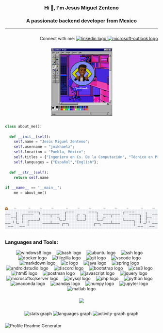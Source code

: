<h3 align="center">Hi 👋, I'm Jesus Miguel Zenteno</h3>
<h3 align="center">A passionate backend developer from Mexico</h3>
<hr>

###

<div align="right">
  Connect with me:
  <a href="https://www.linkedin.com/in/zent-mjesus/" target="_blank">
    <img src="https://raw.githubusercontent.com/maurodesouza/profile-readme-generator/master/src/assets/icons/social/linkedin/default.svg" width="45" height="30" alt="linkedin logo"  />
  </a>
  <a href="mailto:jesus.miguelz@outlook.com" target="_blank">
    <img src="https://raw.githubusercontent.com/maurodesouza/profile-readme-generator/master/src/assets/icons/social/microsoft-outlook/default.svg" width="45" height="30" alt="microsoft-outlook logo"  />
  </a>
</div>

###

<p align="center">
  <a href="https://www.linkedin.com/in/zent-mjesus" target="_blank" rel="noreferrer">
    <img src="./info.png" width="40%" height="40%"/>
  </a>
</p>

###

```python
class about_me():

  def __init__(self):
    self.name = "Jesús Miguel Zenteno";
    self.username = "jmikhaelz";
    self.location = "Puebla, Mexico";
    self.titles = {"Ingeniero en Cs. De la Computación", "Técnico en Programacion">
    self.languages = {"Español","English"};

  def __str__(self):
    return self.name

if __name__ == '__main__':
    me = about_me()
```


###
<br clear="both">

<picture>
  <source media="(prefers-color-scheme: dark)" srcset="https://raw.githubusercontent.com/jmikhaelz/jmikhaelz/output/pacman-contribution-graph-dark.svg">
  <source media="(prefers-color-scheme: light)" srcset="https://raw.githubusercontent.com/jmikhaelz/jmikhaelz/output/pacman-contribution-graph.svg">
  <img alt="pacman contribution graph" src="https://raw.githubusercontent.com/jmikhaelz/jmikhaelz/output/pacman-contribution-graph.svg">
</picture>

###
<h3 align="left">Languages and Tools:</h3>
<div align="center">
  <img src="https://cdn.jsdelivr.net/gh/devicons/devicon/icons/windows8/windows8-original.svg" height="30" alt="windows8 logo"  />
  <img width="10" />
  <img src="https://cdn.simpleicons.org/gnubash/4EAA25" height="30" alt="bash logo"  />
  <img width="10" />
  <img src="https://cdn.simpleicons.org/ubuntu/E95420" height="30" alt="ubuntu logo"  />
  <img width="10" />
  <img src="https://cdn.jsdelivr.net/gh/devicons/devicon/icons/ssh/ssh-original.svg" height="30" alt="ssh logo"  />
  <img width="10" />
  <img src="https://cdn.simpleicons.org/docker/2496ED" height="30" alt="docker logo"  />
  <img width="10" />
  <img src="https://cdn.simpleicons.org/filezilla/BF0000" height="30" alt="filezilla logo"  />
  <img width="10" />
  <img src="https://cdn.jsdelivr.net/gh/devicons/devicon/icons/git/git-original.svg" height="30" alt="git logo"  />
  <img width="10" />
  <img src="https://cdn.jsdelivr.net/gh/devicons/devicon/icons/vscode/vscode-original.svg" height="30" alt="vscode logo"  />
  <img width="10" />
  <img src="https://cdn.simpleicons.org/markdown/000000" height="30" alt="markdown logo"  />
  <img width="10" />
  <img src="https://cdn.jsdelivr.net/gh/devicons/devicon/icons/c/c-original.svg" height="30" alt="c logo"  />
  <img width="10" />
  <img src="https://cdn.jsdelivr.net/gh/devicons/devicon/icons/java/java-original.svg" height="30" alt="java logo"  />
  <img width="10" />
  <img src="https://cdn.simpleicons.org/spring/6DB33F" height="30" alt="spring logo"  />
  <img width="10" />
  <img src="https://cdn.simpleicons.org/androidstudio/3DDC84" height="30" alt="androidstudio logo"  />
  <img width="10" />
  <img src="https://cdn.simpleicons.org/discord/5865F2" height="30" alt="discord logo"  />
  <img width="10" />
  <img src="https://cdn.simpleicons.org/bootstrap/7952B3" height="30" alt="bootstrap logo"  />
  <img width="10" />
  <img src="https://cdn.simpleicons.org/css3/1572B6" height="30" alt="css3 logo"  />
  <img width="10" />
  <img src="https://cdn.simpleicons.org/html5/E34F26" height="30" alt="html5 logo"  />
  <img width="10" />
  <img src="https://cdn.simpleicons.org/postman/FF6C37" height="30" alt="postman logo"  />
  <img width="10" />
  <img src="https://cdn.simpleicons.org/javascript/F7DF1E" height="30" alt="javascript logo"  />
  <img width="10" />
  <img src="https://cdn.simpleicons.org/jquery/0769AD" height="30" alt="jquery logo"  />
  <img width="10" />
  <img src="https://cdn.jsdelivr.net/gh/devicons/devicon/icons/microsoftsqlserver/microsoftsqlserver-plain.svg" height="30" alt="microsoftsqlserver logo"  />
  <img width="10" />
  <img src="https://cdn.simpleicons.org/mysql/4479A1" height="30" alt="mysql logo"  />
  <img width="10" />
  <img src="https://cdn.simpleicons.org/php/777BB4" height="30" alt="php logo"  />
  <img width="10" />
  <img src="https://cdn.simpleicons.org/python/3776AB" height="30" alt="python logo"  />
  <img width="10" />
  <img src="https://cdn.simpleicons.org/anaconda/44A833" height="30" alt="anaconda logo"  />
  <img width="10" />
  <img src="https://cdn.simpleicons.org/pandas/150458" height="30" alt="pandas logo"  />
  <img width="10" />
  <img src="https://cdn.simpleicons.org/numpy/013243" height="30" alt="numpy logo"  />
  <img width="10" />
  <img src="https://cdn.simpleicons.org/jupyter/F37626" height="30" alt="jupyter logo"  />
  <img width="10" />
  <img src="https://cdn.jsdelivr.net/gh/devicons/devicon/icons/matlab/matlab-original.svg" height="30" alt="matlab logo"  />
</div>

###

<div align="center">
  <img src="https://profile-counter.glitch.me/jmikhaelz/count.svg?"  />
</div>

###

<div align="center">
  <img src="https://github-readme-stats.vercel.app/api?username=jmikhaelz&hide_title=false&hide_rank=false&show_icons=true&include_all_commits=true&count_private=true&disable_animations=false&theme=tokyonight&locale=en&hide_border=true&order=1" height="150" alt="stats graph"  />
  <img src="https://github-readme-stats.vercel.app/api/top-langs?username=jmikhaelz&locale=en&hide_title=false&layout=compact&card_width=320&langs_count=5&theme=tokyonight&hide_border=true&order=2" height="150" alt="languages graph"  />
  <img src="https://github-readme-activity-graph.vercel.app/graph?username=jmikhaelz&radius=16&theme=tokyo-night&area=true&order=5&hide_border=true&hide_title=false" height="300" alt="activity-graph graph"  />
</div>

###
![Profile Readme Generator]('https://github.com/maurodesouza/profile-readme-generator.git')
###
